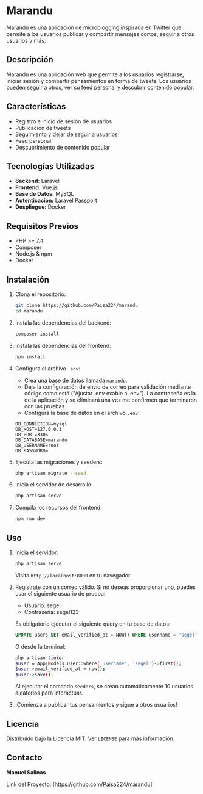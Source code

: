 
# Marandu

Marandu es una aplicación de microblogging inspirada en Twitter que permite a los usuarios publicar y compartir mensajes cortos, seguir a otros usuarios y más.

## Descripción

Marandu es una aplicación web que permite a los usuarios registrarse, iniciar sesión y compartir pensamientos en forma de tweets. Los usuarios pueden seguir a otros, ver su feed personal y descubrir contenido popular.

## Características

- Registro e inicio de sesión de usuarios
- Publicación de tweets
- Seguimiento y dejar de seguir a usuarios
- Feed personal
- Descubrimiento de contenido popular

## Tecnologías Utilizadas

- **Backend:** Laravel
- **Frontend:** Vue.js
- **Base de Datos:** MySQL
- **Autenticación:** Laravel Passport
- **Despliegue:** Docker

## Requisitos Previos

- PHP >= 7.4
- Composer
- Node.js & npm
- Docker

## Instalación

1. Clona el repositorio:

    ```bash
    git clone https://github.com/Paisa224/marandu
    cd marandu
    ```

2. Instala las dependencias del backend:

    ```bash
    composer install
    ```

3. Instala las dependencias del frontend:

    ```bash
    npm install
    ```

4. Configura el archivo `.env`:

    - Crea una base de datos llamada `marandu`.
    - Deja la configuración de envío de correo para validación mediante código como está ("Ajustar .env exable a .env"). La contraseña es la de la aplicación y se eliminará una vez me confirmen que terminaron con las pruebas.
    - Configura la base de datos en el archivo `.env`:

    ```env
    DB_CONNECTION=mysql
    DB_HOST=127.0.0.1
    DB_PORT=3306
    DB_DATABASE=marandu
    DB_USERNAME=root
    DB_PASSWORD=
    ```

5. Ejecuta las migraciones y seeders:

    ```bash
    php artisan migrate --seed
    ```

6. Inicia el servidor de desarrollo:

    ```bash
    php artisan serve
    ```

7. Compila los recursos del frontend:

    ```bash
    npm run dev
    ```

## Uso

1. Inicia el servidor:

    ```bash
    php artisan serve
    ```

    Visita `http://localhost:8000` en tu navegador.

2. Regístrate con un correo válido. Si no deseas proporcionar uno, puedes usar el siguiente usuario de prueba:

    - Usuario: segel
    - Contraseña: segel123

    Es obligatorio ejecutar el siguiente query en tu base de datos:

    ```sql
    UPDATE users SET email_verified_at = NOW() WHERE username = 'segel';
    ```

    O desde la terminal:

    ```bash
    php artisan tinker
    $user = App\Models.User::where('username', 'segel')->first();
    $user->email_verified_at = now();
    $user->save();
    ```

    Al ejecutar el comando `seeders`, se crean automáticamente 10 usuarios aleatorios para interactuar.

3. ¡Comienza a publicar tus pensamientos y sigue a otros usuarios!

## Licencia

Distribuido bajo la Licencia MIT. Ver `LICENSE` para más información.

## Contacto

**Manuel Salinas**

Link del Proyecto: [https://github.com/Paisa224/marandu]
